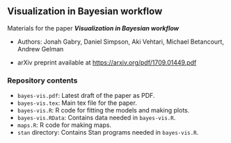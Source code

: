 ## Visualization in Bayesian workflow

Materials for the paper **_Visualization in Bayesian workflow_**    

* Authors: Jonah Gabry, Daniel Simpson, Aki Vehtari, Michael Betancourt, Andrew Gelman

* arXiv preprint available at https://arxiv.org/pdf/1709.01449.pdf

### Repository contents

* `bayes-vis.pdf`: Latest draft of the paper as PDF.
* `bayes-vis.tex`: Main tex file for the paper.
* `bayes-vis.R`: R code for fitting the models and making plots.
* `bayes-vis.RData`: Contains data needed in `bayes-vis.R`.
* `maps.R`: R code for making maps.
* `stan` directory: Contains Stan programs needed in `bayes-vis.R`.